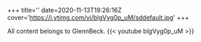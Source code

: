 +++
title=''
date=2020-11-13T19:26:16Z
cover='https://i.ytimg.com/vi/blgVyg0p_uM/sddefault.jpg'
+++

All content belongs to GlennBeck.
{{< youtube blgVyg0p_uM >}}
